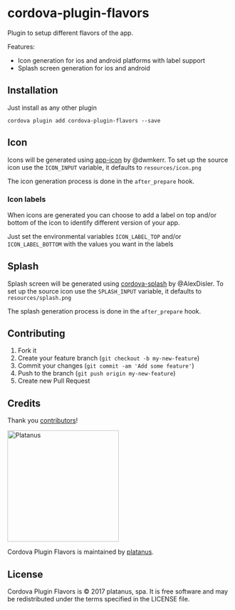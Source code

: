 # cordova-plugin-flavors

Plugin to setup different flavors of the app.

Features:
- Icon generation for ios and android platforms with label support
- Splash screen generation for ios and android

## Installation

Just install as any other plugin

```
cordova plugin add cordova-plugin-flavors --save
```

## Icon

Icons will be generated using [app-icon](https://github.com/dwmkerr/app-icon) by @dwmkerr.
To set up the source icon use the `ICON_INPUT` variable, it defaults to `resources/icon.png`

The icon generation process is done in the `after_prepare` hook.

### Icon labels

When icons are generated you can choose to add a label on top and/or bottom of the icon to identify
different version of your app.

Just set the environmental variables `ICON_LABEL_TOP` and/or `ICON_LABEL_BOTTOM` with the values you want in the labels

## Splash

Splash screen will be generated using [cordova-splash](https://github.com/AlexDisler/cordova-splash) by @AlexDisler.
To set up the source icon use the `SPLASH_INPUT` variable, it defaults to `resources/splash.png`

The splash generation process is done in the `after_prepare` hook.

## Contributing

1. Fork it
2. Create your feature branch (`git checkout -b my-new-feature`)
3. Commit your changes (`git commit -am 'Add some feature'`)
4. Push to the branch (`git push origin my-new-feature`)
5. Create new Pull Request

## Credits

Thank you [contributors](https://github.com/platanus/cordova-plugin-flavors/graphs/contributors)!

<img src="http://platan.us/gravatar_with_text.png" alt="Platanus" width="250"/>

Cordova Plugin Flavors is maintained by [platanus](http://platan.us).

## License

Cordova Plugin Flavors is © 2017 platanus, spa. It is free software and may be redistributed under the terms specified in the LICENSE file.
